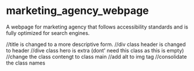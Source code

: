 # marketing_agency_webpage

A webpage for marketing agency that follows accessibility standards and is fully optimized for search engines.

//title is changed to a more descriptive form.
//div class header is changed to header
//dive class hero is extra (dont' need this class as this is empty)
//change the class contengt to class main
//add alt to img tag
//consolidate the class names
